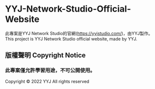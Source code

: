 # YYJ-Network-Studio-Official-Website
此專案是YYJ Network Studio的官網(https://yyjstudio.com/)，由YYJ製作。
This project is YYJ Network Studio official website, made by YYJ.

## 版權聲明 Copyright Notice
### 此專案僅允許學習用途，不可公開使用。

Copyright © 2022 YYJ All rights reserved